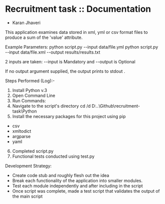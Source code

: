 # Recruitment task :: Documentation
- Karan Jhaveri

This application examines data stored in xml, yml or csv format files to produce a sum of the 'value' attribute.

Example Parameters:
python script.py --input data/file.yml
python script.py --input data/file.xml --output results/results.txt

2 inputs are taken:
--input is Mandatory and --output is Optional

If no output argument supplied, the output prints to stdout .

Steps Performed (Log):-

1. Install Python v.3
2. Open Command Line
3. Run Commands:
4. Navigate to the script's directory
cd /d D:\..\Github\recruitment-task\Python
5. Install the necessary packages for this project using pip
- csv
- xmltodict
- argparse
- yaml
6. Completed script.py
7. Functional tests conducted using test.py 

Development Strategy:
- Create code stub and roughly flesh out the idea
- Break each functionality of the application into smaller modules.
- Test each module independently and after including in the script
- Once script was complete, made a test script that validates the output of the main script
